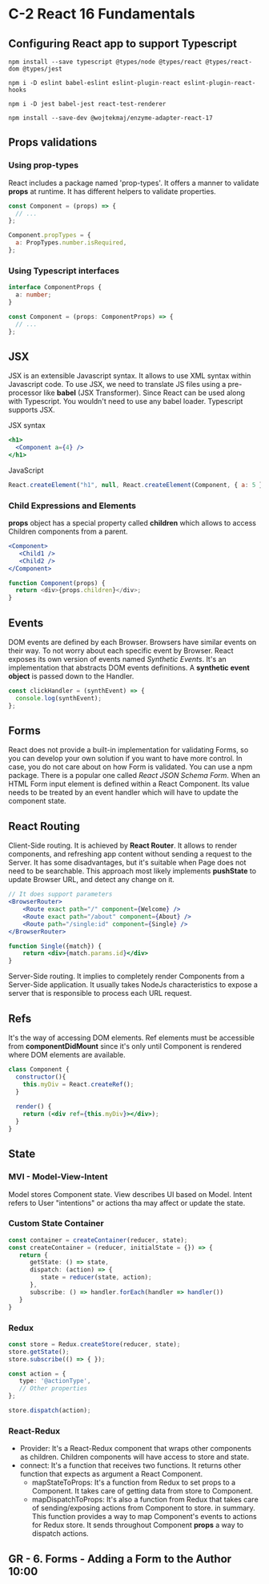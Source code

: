 # C-2 React 16 Fundamentals

## Configuring React app to support Typescript

```batch
npm install --save typescript @types/node @types/react @types/react-dom @types/jest
```

```batch
npm i -D eslint babel-eslint eslint-plugin-react eslint-plugin-react-hooks
```

```batct
npm i -D jest babel-jest react-test-renderer
```

```batch
npm install --save-dev @wojtekmaj/enzyme-adapter-react-17
```

## Props validations

### Using prop-types

React includes a package named 'prop-types'. It offers a manner to validate **props** at runtime.
It has different helpers to validate properties.

```javascript
const Component = (props) => {
  // ...
};

Component.propTypes = {
  a: PropTypes.number.isRequired,
};
```

### Using Typescript interfaces

```typescript
interface ComponentProps {
  a: number;
}

const Component = (props: ComponentProps) => {
  // ...
};
```

## JSX

JSX is an extensible Javascript syntax. It allows to use XML syntax within Javascript code.
To use JSX, we need to translate JS files using a pre-processor like **babel** (JSX Transformer).
Since React can be used along with Typescript. You wouldn't need to use any babel loader. Typescript supports JSX.

JSX syntax

```jsx
<h1>
  <Component a={4} />
</h1>
```

JavaScript

```javascript
React.createElement("h1", null, React.createElement(Component, { a: 5 }, null));
```

### Child Expressions and Elements

**props** object has a special property called **children** which allows to access Children components from a parent.

```jsx
<Component>
   <Child1 />
   <Child2 />
</Component>
```

```javascript
function Component(props) {
  return <div>{props.children}</div>;
}
```

## Events

DOM events are defined by each Browser. Browsers have similar events on their way. To not worry about each specific event by Browser.
React exposes its own version of events named _Synthetic Events_. It's an implementation that abstracts DOM events definitions.
A **synthetic event object** is passed down to the Handler.

```javascript
const clickHandler = (synthEvent) => {
  console.log(synthEvent);
};
```

## Forms

React does not provide a built-in implementation for validating Forms, so you can develop your own solution if you want to have more control.
In case, you do not care about on how Form is validated. You can use a npm package. There is a popular one called _React JSON Schema Form_.
When an HTML Form input element is defined within a React Component. Its value needs to be treated by an event handler which will have to update
the component state.

## React Routing

Client-Side routing. It is achieved by **React Router**. It allows to render components, and refreshing app content without sending a request to the Server.
It has some disadvantages, but it's suitable when Page does not need to be searchable. This approach most likely implements **pushState** to update
Browser URL, and detect any change on it.

```jsx
// It does support parameters
<BrowserRouter>
    <Route exact path="/" component={Welcome} />
    <Route exact path="/about" component={About} />
    <Route path="/single:id" component={Single} />
</BrowserRouter>

function Single({match}) {
    return <div>{match.params.id}</div>
}
```

Server-Side routing. It implies to completely render Components from a Server-Side application. It usually takes NodeJs characteristics to expose
a server that is responsible to process each URL request.

## Refs

It's the way of accessing DOM elements. Ref elements must be accessible from **componentDidMount** since it's only until Component is rendered
where DOM elements are available.

```jsx
class Component {
  constructor(){
    this.myDiv = React.createRef();
  } 
  
  render() {
    return (<div ref={this.myDiv}></div>);
  }
}
```

## State

### MVI - Model-View-Intent

Model stores Component state. 
View describes UI based on Model.
Intent refers to User "intentions" or actions tha may affect or update the state.

### Custom State Container
````typescript
const container = createContainer(reducer, state);
const createContainer = (reducer, initialState = {}) => {
   return {
      getState: () => state,
      dispatch: (action) => {
         state = reducer(state, action);
      },
      subscribe: () => handler.forEach(handler => handler())
   }
}
````

### Redux

````typescript
const store = Redux.createStore(reducer, state);
store.getState();
store.subscribe(() => { });

const action = {
   type: '@actionType',
   // Other properties
};

store.dispatch(action);
````

### React-Redux

- Provider: It's a React-Redux component that wraps other components as children. Children components will have access to store and state.
- connect: It's a function that receives two functions. It returns other function that expects as argument a React Component.
    - mapStateToProps: It's a function from Redux to set props to a Component. It takes care of getting data from store to Component.
    - mapDispatchToProps: It's also a function from Redux that takes care of sending/exposing actions from Component to store.
    in summary. This function provides a way to map Component's events to actions for Redux store.
    It sends throughout Component **props** a way to dispatch actions. 

## GR - 6. Forms - Adding a Form to the Author 10:00
